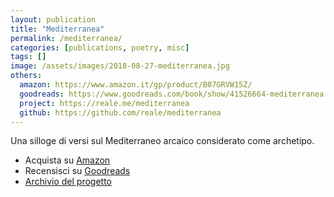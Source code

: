 ```yaml
---
layout: publication
title: "Mediterranea"
permalink: /mediterranea/
categories: [publications, poetry, misc]
tags: []
image: /assets/images/2018-08-27-mediterranea.jpg
others:
  amazon: https://www.amazon.it/gp/product/B07GRVW15Z/
  goodreads: https://www.goodreads.com/book/show/41526664-mediterranea
  project: https://reale.me/mediterranea
  github: https://github.com/reale/mediterranea
---
```


Una silloge di versi sul Mediterraneo arcaico considerato come archetipo.

<ul>
  <li>Acquista su <a href="https://www.amazon.it/gp/product/B07GRVW15Z/">Amazon</a></li>
  <li>Recensisci su <a href="https://www.goodreads.com/book/show/41526664-mediterranea">Goodreads</a></li>
  <li><a href="https://github.com/reale/mediterranea">Archivio del progetto</a></li>
</ul>
